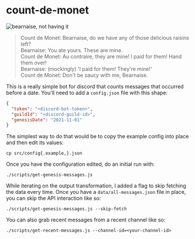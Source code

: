 # count-de-monet

![bearnaise, not having it](https://i.ytimg.com/vi/u4FmmF1N57U/maxresdefault.jpg)

> Count de Monet: Bearnaise, do we have any of those delicious raisins left?  
> Bearnaise: You ate yours. These are mine.  
> Count de Monet: Au contraire, they are mine! I paid for them! Hand them over!  
> Bearnaise: (mockingly) 'I paid for them! They're mine!'  
> Count de Monet: Don't be saucy with me, Bearnaise.

This is a really simple bot for discord that counts messages that occurred before a date. You'll need to add a `config.json` file with this shape:

```json
{
  "token": "<discord-bot-token>",
  "guildId": "<discord-guild-id>",
  "genesisDate": "2021-11-01"
}
```

The simplest way to do that would be to copy the example config into place and then edit its values:

```shell
cp src/config{.example,}.json
```

Once you have the configuration edited, do an initial run with:

```shell
./scripts/get-genesis-messages.js
```

While iterating on the output transformation, I added a flag to skip fetching the data every time. Once you have a `data/all-messages.json` file in place, you can skip the API interaction like so:

```shell
./scripts/get-genesis-messages.js --skip-fetch
```

You can also grab recent messages from a recent channel like so:

```shell
./scripts/get-recent-messages.js --channel-id=<your-channel-id>
```
